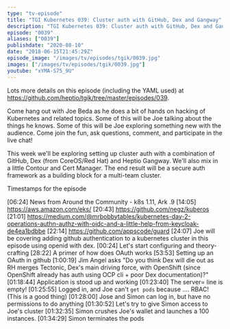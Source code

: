 ```yaml
---
type: "tv-episode"
title: "TGI Kubernetes 039: Cluster auth with GitHub, Dex and Gangway"
description: "TGI Kubernetes 039: Cluster auth with GitHub, Dex and Gangway"
episode: "0039"
aliases: ["0039"]
publishdate: "2020-08-10"
date: "2018-06-15T21:45:29Z"
episode_image: "/images/tv/episodes/tgik/0039.jpg"
images: ["/images/tv/episodes/tgik/0039.jpg"]
youtube: "xYMA-S75_9U"
---
```


Lots more details on this episode (including the YAML used) at https://github.com/heptio/tgik/tree/master/episodes/039.

Come hang out with Joe Beda as he does a bit of hands on hacking of Kubernetes and related topics. Some of this will be Joe talking about the things he knows. Some of this will be Joe exploring something new with the audience. Come join the fun, ask questions, comment, and participate in the live chat!

This week we&#39;ll be exploring setting up cluster auth with a combination of GitHub, Dex (from CoreOS/Red Hat) and Heptio Gangway.  We&#39;ll also mix in a little Contour and Cert Manager.  The end result will be a secure auth framework as a building block for a multi-team cluster.

Timestamps for the episode

[06:24] News from Around the Community - k8s 1.11, Ark .9
[14:05] https://aws.amazon.com/eks/
[20:43] https://github.com/negz/kuberos
[21:01] https://medium.com/@mrbobbytables/kubernetes-day-2-operations-authn-authz-with-oidc-and-a-little-help-from-keycloak-de4ea1bdbbe 
[22:14] https://github.com/appscode/guard
[24:07] Joe will be covering adding github authentication to a kubernetes cluster in this episode using openid with dex.
[00:24] Let&#39;s start configuring and theory-crafting 
[28:22] A primer of how does OAuth works 
[53:53] Setting up an OAuth in github
[1:00:19] Jim Angel asks &#34;Do you think Dex will die out as RH merges Tectonic, Dex&#39;s main driving force, with OpenShift (since OpenShift already has auth using OCP cli &#43; poor Dex documentation)?&#34;
[01:18:44] Application is stood up and working
[01:23:40] The server= line is empty!
[01:25:55] Logged in, and Joe can&#39;t `get pods` because .... RBAC! (This is a good thing)
[01:28:00] Jose and Simon can log in, but have no permissions to do anything
[01:30:52] Let&#39;s try to give Simon access to Joe&#39;s cluster
[01:32:35] Simon crushes Joe&#39;s wallet and launches a 100 instances.
[01:34:29] Simon terminates the pods

